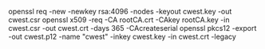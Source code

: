 openssl req -new -newkey rsa:4096 -nodes -keyout cwest.key -out cwest.csr
openssl x509 -req -CA rootCA.crt -CAkey rootCA.key -in cwest.csr -out cwest.crt -days 365 -CAcreateserial
openssl pkcs12 -export -out cwest.p12 -name "cwest" -inkey cwest.key -in cwest.crt -legacy

